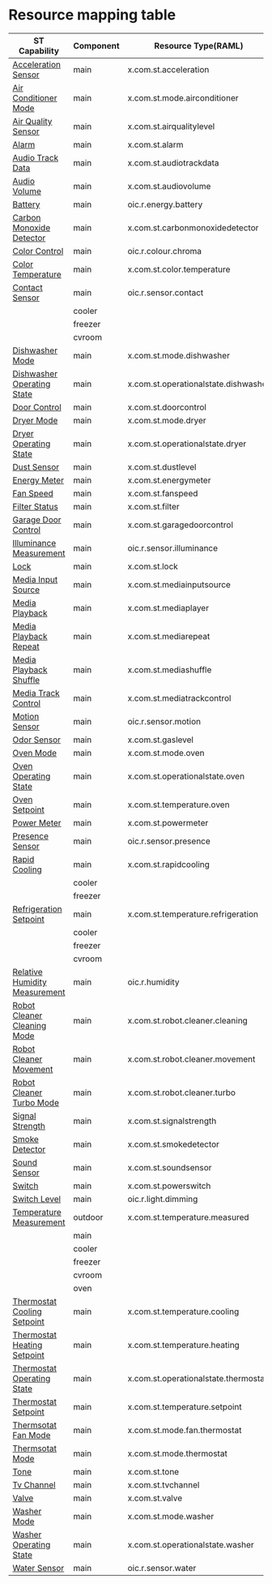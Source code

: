 # Resource mapping table


ST Capability | Component | Resource Type(RAML) | Href
---- | ---- | ---- | ----
[Acceleration Sensor](https://smartthings.developer.samsung.com/develop/api-ref/capabilities.html#Acceleration-Sensor)	| main | x.com.st.acceleration	| /capability/accelerationSensor/main/0
[Air Conditioner Mode](https://smartthings.developer.samsung.com/develop/api-ref/capabilities.html#Air-Conditioner-Mode)	| main | x.com.st.mode.airconditioner	| /capability/airConditionerMode/main/0
[Air Quality Sensor](https://smartthings.developer.samsung.com/develop/api-ref/capabilities.html#Air-Quality-Sensor)	| main | x.com.st.airqualitylevel	| /capability/airQualitySensor/main/0
[Alarm](https://smartthings.developer.samsung.com/develop/api-ref/capabilities.html#Alarm)	| main | x.com.st.alarm	| /capability/alarm/main/0
[Audio Track Data](https://smartthings.developer.samsung.com/develop/api-ref/capabilities.html#Audio-Track-Data)	| main | x.com.st.audiotrackdata	| /capability/audioTrackData/main/0
[Audio Volume](https://smartthings.developer.samsung.com/develop/api-ref/capabilities.html#Audio-Volume)	| main | x.com.st.audiovolume	| /capability/audioVolume/main/0
[Battery](https://smartthings.developer.samsung.com/develop/api-ref/capabilities.html#Battery)	| main | oic.r.energy.battery	| /capability/battery/main/0
[Carbon Monoxide Detector](https://smartthings.developer.samsung.com/develop/api-ref/capabilities.html#Carbon-Monoxide-Detector)	| main | x.com.st.carbonmonoxidedetector	| /capability/carbonMonoxideDetector/main/0
[Color Control](https://smartthings.developer.samsung.com/develop/api-ref/capabilities.html#Color-Control)	| main | oic.r.colour.chroma	| /capability/colorControl/main/0
[Color Temperature](https://smartthings.developer.samsung.com/develop/api-ref/capabilities.html#Color-Temperature)	| main | x.com.st.color.temperature	| /capability/colorTemperature/main/0
[Contact Sensor](https://smartthings.developer.samsung.com/develop/api-ref/capabilities.html#Contact-Sensor)	| main | oic.r.sensor.contact	| /capability/contactSensor/main/0
 | |	cooler	| 	| /capability/contactSensor/cooler/0
 | |	freezer	| 	| /capability/contactSensor/freezer/0
 | |	cvroom	| 	| /capability/contactSensor/cvroom/0
[Dishwasher Mode](https://smartthings.developer.samsung.com/develop/api-ref/capabilities.html#Dishwasher-Mode)	| main | x.com.st.mode.dishwasher	| /capability/dishwasherMode/main/0
[Dishwasher Operating State](https://smartthings.developer.samsung.com/develop/api-ref/capabilities.html#Dishwasher-Operating-State)　	| main | x.com.st.operationalstate.dishwasher	| /capability/dishwasherOperatingState/main/0
[Door Control](https://smartthings.developer.samsung.com/develop/api-ref/capabilities.html#Door-Control)	| main | x.com.st.doorcontrol	| /capability/doorControl/main/0
[Dryer Mode](https://smartthings.developer.samsung.com/develop/api-ref/capabilities.html#Dryer-Mode)	| main | x.com.st.mode.dryer	| /capability/dryerMode/main/0
[Dryer Operating State](https://smartthings.developer.samsung.com/develop/api-ref/capabilities.html#Dryer-Operating-State)　	| main | x.com.st.operationalstate.dryer	| /capability/dryerOperatingState/main/0
[Dust Sensor](https://smartthings.developer.samsung.com/develop/api-ref/capabilities.html#Dust-Sensor)	| main | x.com.st.dustlevel	| /capability/dustSensor/main/0
[Energy Meter](https://smartthings.developer.samsung.com/develop/api-ref/capabilities.html#Energy-Meter)	| main | x.com.st.energymeter	| /capability/energyMeter/main/0
[Fan Speed](https://smartthings.developer.samsung.com/develop/api-ref/capabilities.html#Fan-Speed)	| main | x.com.st.fanspeed	| /capability/fanSpeed/main/0
[Filter Status](https://smartthings.developer.samsung.com/develop/api-ref/capabilities.html#Filter-Status)	| main 	| x.com.st.filter	| /capability/filterStatus/main/0
[Garage Door Control](https://smartthings.developer.samsung.com/develop/api-ref/capabilities.html#Garage-Door-Control)	| main | x.com.st.garagedoorcontrol	| /capability/grageDoorControl/main/0
[Illuminance Measurement](https://smartthings.developer.samsung.com/develop/api-ref/capabilities.html#Illuminance-Measurement)	| main | oic.r.sensor.illuminance	| /capability/illuminanceMeasurement/main/0
[Lock](https://smartthings.developer.samsung.com/develop/api-ref/capabilities.html#Lock)	| main | x.com.st.lock	| /capability/lock/main/0
[Media Input Source](https://smartthings.developer.samsung.com/develop/api-ref/capabilities.html#Media-Input-Source)　	| main | x.com.st.mediainputsource	| /capability/mediaInputSource/main/0
[Media Playback](https://smartthings.developer.samsung.com/develop/api-ref/capabilities.html#Media-Playback)	| main | x.com.st.mediaplayer	| /capability/mediaPlayback/main/0
[Media Playback Repeat](https://smartthings.developer.samsung.com/develop/api-ref/capabilities.html#Media-Playback-Repeat)	| main | x.com.st.mediarepeat	| /capability/mediaPlaybackRepeat/main/0
[Media Playback Shuffle](https://smartthings.developer.samsung.com/develop/api-ref/capabilities.html#Media-Playback-Shuffle)	| main | x.com.st.mediashuffle	| /capability/mediaPlaybackShuffle/main/0
[Media Track Control](https://smartthings.developer.samsung.com/develop/api-ref/capabilities.html#Media-Track-Control)	| main | x.com.st.mediatrackcontrol	| /capability/mediaTrackControl/main/0
[Motion Sensor](https://smartthings.developer.samsung.com/develop/api-ref/capabilities.html#Motion-Sensor)	| main | oic.r.sensor.motion	| /capability/motionSensor/main/0
[Odor Sensor](https://smartthings.developer.samsung.com/develop/api-ref/capabilities.html#Odor-Sensor)	| main | x.com.st.gaslevel	| /capability/odorSensor/main/0
[Oven Mode](https://smartthings.developer.samsung.com/develop/api-ref/capabilities.html#Oven-Mode)	| main | x.com.st.mode.oven	| /capability/ovenMode/main/0
[Oven Operating State](https://smartthings.developer.samsung.com/develop/api-ref/capabilities.html#Oven-Operating-State)　	| main | x.com.st.operationalstate.oven	| /capability/ovenOperatingState/main/0
[Oven Setpoint](https://smartthings.developer.samsung.com/develop/api-ref/capabilities.html#Oven-Setpoint)	| main | x.com.st.temperature.oven	| /capability/ovenSetpoint/main/0
[Power Meter](https://smartthings.developer.samsung.com/develop/api-ref/capabilities.html#Power-Meter)	| main | x.com.st.powermeter	| /capability/powerMeter/main/0
[Presence Sensor](https://smartthings.developer.samsung.com/develop/api-ref/capabilities.html#Presence-Sensor)	| main | oic.r.sensor.presence	| /capability/presenceSensor/main/0
[Rapid Cooling](https://smartthings.developer.samsung.com/develop/api-ref/capabilities.html#Rapid-Cooling)	| main | x.com.st.rapidcooling	| /capability/rapidCooling/main/0
 | |	cooler	| | /capability/rapidCooling/cooler/0
 | |	freezer	| | /capability/rapidCooling/freezer/0
[Refrigeration Setpoint](https://smartthings.developer.samsung.com/develop/api-ref/capabilities.html#Refrigeration-Setpoint)	| main | x.com.st.temperature.refrigeration	| /capability/refrigerationSetpoint/main/0
 | |	cooler	| | /capability/refrigerationSetpoint/coolor/0
 | |	freezer	| | /capability/refrigerationSetpoint/freezer/0
 | |	cvroom	| | /capability/refrigerationSetpoint/cvroom/0
[Relative Humidity Measurement](https://smartthings.developer.samsung.com/develop/api-ref/capabilities.html#Relative-Humidity-Measurement)	| main | oic.r.humidity	| /capability/relativeHumidityMeasurement/main/0
[Robot Cleaner Cleaning Mode](https://smartthings.developer.samsung.com/develop/api-ref/capabilities.html#Robot-Cleaner-Cleaning-Mode)	| main | x.com.st.robot.cleaner.cleaning	| /capability/robotCleanerCleaningMode/main/0
[Robot Cleaner Movement](https://smartthings.developer.samsung.com/develop/api-ref/capabilities.html#Robot-Cleaner-Movement)	| main | x.com.st.robot.cleaner.movement	| /capability/robotCleanerMovement/main/0
[Robot Cleaner Turbo Mode](https://smartthings.developer.samsung.com/develop/api-ref/capabilities.html#Robot-Cleaner-Turbo-Mode)	| main | x.com.st.robot.cleaner.turbo	| /capability/robotCleanerTurboMode/main/0
[Signal Strength](https://smartthings.developer.samsung.com/develop/api-ref/capabilities.html#Signal-Strength)	| main | x.com.st.signalstrength	| /capability/signalStrength/main/0
[Smoke Detector](https://smartthings.developer.samsung.com/develop/api-ref/capabilities.html#Smoke-Detector)	| main | x.com.st.smokedetector	| /capability/smokeDetector/main/0
[Sound Sensor](https://smartthings.developer.samsung.com/develop/api-ref/capabilities.html#Sound-Sensor)	| main | x.com.st.soundsensor	| /capability/soundSensor/main/0
[Switch](https://smartthings.developer.samsung.com/develop/api-ref/capabilities.html#Switch)	| main | x.com.st.powerswitch	| /capability/switch/main/0
[Switch Level](https://smartthings.developer.samsung.com/develop/api-ref/capabilities.html#Switch-Level)	| main |	oic.r.light.dimming	| /capability/switchLevel/main/0
[Temperature Measurement](https://smartthings.developer.samsung.com/develop/api-ref/capabilities.html#Temperature-Measurement)	| outdoor	| x.com.st.temperature.measured	| /capability/temperatureMeasurement/outdoor/0
 | | main | | /capability/temperatureMeasurement/main/0
 | |	cooler	| | /capability/temperatureMeasurement/cooler/0
 | |	freezer	| | /capability/temperatureMeasurement/freezer/0
 | |	cvroom	| | /capability/temperatureMeasurement/cvroom/0
 | |	oven	| | /capability/temperatureMeasurement/oven/0
[Thermostat Cooling Setpoint](https://smartthings.developer.samsung.com/develop/api-ref/capabilities.html#Thermostat-Cooling-Setpoint)	| main | x.com.st.temperature.cooling	| /capability/thermostatCoolingSetpoint/main/0
[Thermostat Heating Setpoint](https://smartthings.developer.samsung.com/develop/api-ref/capabilities.html#Thermostat-Heating-Setpoint)	| main | x.com.st.temperature.heating	| /capability/thermostatHeatingSetpoint/main/0
[Thermostat Operating State](https://smartthings.developer.samsung.com/develop/api-ref/capabilities.html#Thermostat-Operating-State)	| main | x.com.st.operationalstate.thermostat	| /capability/thermostatOperatingState/main/0
[Thermostat Setpoint](https://smartthings.developer.samsung.com/develop/api-ref/capabilities.html#Thermostat-Setpoint)	| main | x.com.st.temperature.setpoint	| /capability/thermostatSetpoint/main/0
[Thermsotat Fan Mode](https://smartthings.developer.samsung.com/develop/api-ref/capabilities.html#Thermsotat-Fan-Mode)	| main | x.com.st.mode.fan.thermostat	| /capability/thermostatFanMode/main/0
[Thermsotat Mode](https://smartthings.developer.samsung.com/develop/api-ref/capabilities.html#Thermsotat-Mode)	| main | x.com.st.mode.thermostat	| /capability/thermostatMode/main/0
[Tone](https://smartthings.developer.samsung.com/develop/api-ref/capabilities.html#Tone)	| main | x.com.st.tone	| /capability/tone/main/0
[Tv Channel](https://smartthings.developer.samsung.com/develop/api-ref/capabilities.html#Tv-Channel)	| main | x.com.st.tvchannel	| /capability/tvChannel/main/0
[Valve](https://smartthings.developer.samsung.com/develop/api-ref/capabilities.html#Valve)	| main | x.com.st.valve	| /capability/valve/main/0
[Washer Mode](https://smartthings.developer.samsung.com/develop/api-ref/capabilities.html#Washer-Mode)	| main | x.com.st.mode.washer	| /capability/washerMode/main/0
[Washer Operating State](https://smartthings.developer.samsung.com/develop/api-ref/capabilities.html#Washer-Operating-State)	| main | x.com.st.operationalstate.washer	| /capability/washerOperatingState/main/0
[Water Sensor](https://smartthings.developer.samsung.com/develop/api-ref/capabilities.html#Water-Sensor)	| main |	oic.r.sensor.water	| /capability/waterSensor/main/0
